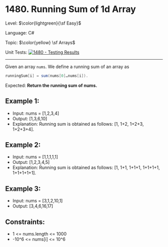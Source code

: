 # 1480. Running Sum of 1d Array

Level: $\color{lightgreen}{\sf Easy}$

Language: C#

Topic: $\color{yellow} \sf Arrays$

Unit Tests: [![1480 - Testing Results](https://github.com/F4NT0/My-LeetCode-Solvings/actions/workflows/1480.yml/badge.svg?branch=main)](https://github.com/F4NT0/My-LeetCode-Solvings/actions/workflows/1480.yml)

---

Given an array `nums`. We define a running sum of an array as 

```csharp
runningSum[i] = sum(nums[0]…nums[i]).
```

Expected: **Return the running sum of nums.**


## Example 1:

- Input: nums = [1,2,3,4]
- Output: [1,3,6,10]
- Explanation: Running sum is obtained as follows: [1, 1+2, 1+2+3, 1+2+3+4].

## Example 2:

- Input: nums = [1,1,1,1,1]
- Output: [1,2,3,4,5]
- Explanation: Running sum is obtained as follows: [1, 1+1, 1+1+1, 1+1+1+1, 1+1+1+1+1].

## Example 3:

- Input: nums = [3,1,2,10,1]
- Output: [3,4,6,16,17]
 
## Constraints:

- 1 <= nums.length <= 1000
- -10^6 <= nums[i] <= 10^6

